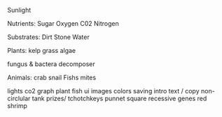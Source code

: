 Sunlight

Nutrients:
Sugar
Oxygen
C02
Nitrogen

Substrates:
Dirt
Stone
Water

Plants:
kelp
grass
algae

fungus & bactera
decomposer

Animals:
crab
snail
Fishs
mites




lights
co2 graph
plant 
fish
ui
images
colors
saving
intro text / copy
non-circlular tank
prizes/ tchotchkeys
punnet square recessive genes red shrimp

